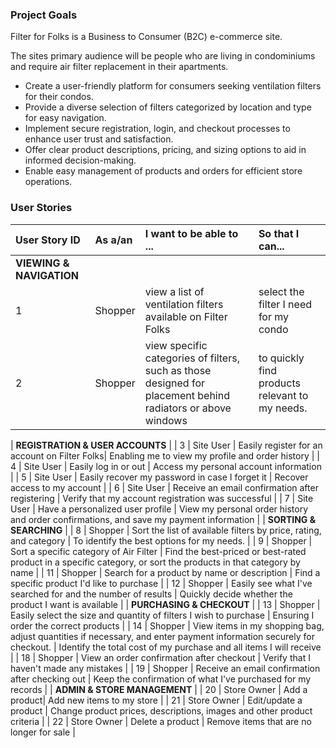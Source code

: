 ### Project Goals

Filter for Folks is a Business to Consumer (B2C) e-commerce site.

The sites primary audience will be people who are living in condominiums and require air filter replacement in their apartments.

- Create a user-friendly platform for consumers seeking ventilation filters for their condos.
- Provide a diverse selection of filters categorized by location and type for easy navigation.
- Implement secure registration, login, and checkout processes to enhance user trust and satisfaction.
- Offer clear product descriptions, pricing, and sizing options to aid in informed decision-making.
- Enable easy management of products and orders for efficient store operations.


### User Stories

| User Story ID | As a/an | I want to be able to ... | So that I can... |
| :--- | :--- | :--- | :---|
| **VIEWING & NAVIGATION** |
| 1 | Shopper | view a list of ventilation filters available on Filter Folks | select the filter I need for my condo |
| 2 | Shopper | view specific categories of filters, such as those designed for placement behind radiators or above windows | to quickly find products relevant to my needs. |

| **REGISTRATION & USER ACCOUNTS** |
| 3 | Site User | Easily register for an account on Filter Folks| Enabling me to view my profile and order history |
| 4 | Site User | Easily log in or out | Access my personal account information |
| 5 | Site User | Easily recover my password in case I forget it | Recover access to my account |
| 6 | Site User | Receive an email confirmation after registering | Verify that my account registration was successful |
| 7 | Site User | Have a personalized user profile | View my personal order history and order confirmations, and save my payment information |
| **SORTING & SEARCHING** |
| 8 | Shopper | Sort the list of available filters by price, rating, and category | To identify the best options for my needs. |
| 9 | Shopper | Sort a specific category of Air Filter | Find the best-priced or best-rated product in a specific category, or sort the products in that category by name |
| 11 | Shopper | Search for a product by name or description | Find a specific product I'd like to purchase |
| 12 | Shopper | Easily see what I've searched for and the number of results | Quickly decide whether the product I want is available |
| **PURCHASING & CHECKOUT** |
| 13 | Shopper | Easily select the size and quantity of filters I wish to purchase | Ensuring I order the correct products |
| 14 | Shopper | View  items in my shopping bag, adjust quantities if necessary, and enter payment information securely for checkout. | Identify the total cost of my purchase and all items I will receive |
| 18 | Shopper | View an order confirmation after checkout | Verify that I haven't made any mistakes |
| 19 | Shopper | Receive an email confirmation after checking out | Keep the confirmation of what I've purchased for my records |
| **ADMIN & STORE MANAGEMENT** |
| 20 | Store Owner | Add a product| Add new items to my store |
| 21 | Store Owner | Edit/update a product | Change product prices, descriptions, images and other product criteria |
| 22 | Store Owner | Delete a product | Remove items that are no longer for sale |